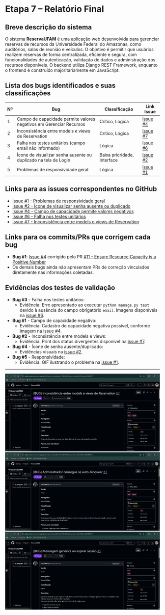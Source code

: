 # Etapa 7 – Relatório Final

## Breve descrição do sistema

O sistema **ReservaUFAM** é uma aplicação web desenvolvida para gerenciar reservas de recursos da Universidade Federal do Amazonas, como auditórios, salas de reunião e veículos. O objetivo é permitir que usuários realizem reservas de forma centralizada, eficiente e segura, com funcionalidades de autenticação, validação de dados e administração dos recursos disponíveis. O backend utiliza Django REST Framework, enquanto o frontend é construído majoritariamente em JavaScript.

## Lista dos bugs identificados e suas classificações

| Nº | Bug | Classificação | Link Issue |
|----|-----|---------------|------------|
| 1  | Campo de capacidade permite valores negativos em Gerenciar Recursos | Crítico, Lógica | [Issue #4](https://github.com/mericxy/ReservaUFAM/issues/4) |
| 2  | Inconsistência entre models e views de Reservation | Crítico, Lógica | [Issue #7](https://github.com/mericxy/ReservaUFAM/issues/7) |
| 3  | Falha nos testes unitários (campo email não informado) | Lógica | [Issue #6](https://github.com/mericxy/ReservaUFAM/issues/6) |
| 4  | Ícone de visualizar senha ausente ou duplicado na tela de Login | Baixa prioridade, Interface | [Issue #2](https://github.com/mericxy/ReservaUFAM/issues/2) |
| 5  | Problemas de responsividade geral | Lógica | [Issue #1](https://github.com/mericxy/ReservaUFAM/issues/1) |

## Links para as issues correspondentes no GitHub

- [Issue #1 - Problemas de responsividade geral](https://github.com/mericxy/ReservaUFAM/issues/1)
- [Issue #2 - Ícone de visualizar senha ausente ou duplicado](https://github.com/mericxy/ReservaUFAM/issues/2)
- [Issue #4 - Campo de capacidade permite valores negativos](https://github.com/mericxy/ReservaUFAM/issues/4)
- [Issue #6 - Falha nos testes unitários](https://github.com/mericxy/ReservaUFAM/issues/6)
- [Issue #7 - Inconsistência entre models e views de Reservation](https://github.com/mericxy/ReservaUFAM/issues/7)

## Links para os commits/PRs que corrigem cada bug

- **Bug #1**: [Issue #4](https://github.com/mericxy/ReservaUFAM/issues/4) corrigido pelo PR [#11 - Ensure Resource Capacity is a Positive Number](https://github.com/mericxy/ReservaUFAM/pull/11)
- Os demais bugs ainda não apresentam PRs de correção vinculados diretamente nas informações coletadas.

## Evidências dos testes de validação

- **Bug #3** - Falha nos testes unitários:
  - Evidência: Erro apresentado ao executar `python manage.py test` devido à ausência do campo obrigatório `email`. Imagens disponíveis na [issue #6](https://github.com/mericxy/ReservaUFAM/issues/6).
- **Bug #1** - Campo de capacidade negativo:
  - Evidência: Cadastro de capacidade negativa possível, conforme imagem na [issue #4](https://github.com/mericxy/ReservaUFAM/issues/4).
- **Bug #2** - Inconsistência entre models e views:
  - Evidência: Print dos status divergentes disponível na [issue #7](https://github.com/mericxy/ReservaUFAM/issues/7).
- **Bug #4** - Ícone de senha ausente/duplicado:
  - Evidências visuais na [issue #2](https://github.com/mericxy/ReservaUFAM/issues/2).
- **Bug #5** - Responsividade:
  - Evidência: GIF ilustrando o problema na [issue #1](https://github.com/mericxy/ReservaUFAM/issues/1).

---

![image1](img/Test1.png)
![image2](img/Test2.png)
![image3](img/Test3.png)

